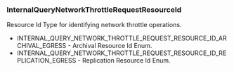 ### InternalQueryNetworkThrottleRequestResourceId
Resource Id Type for identifying network throttle operations.

- INTERNAL_QUERY_NETWORK_THROTTLE_REQUEST_RESOURCE_ID_ARCHIVAL_EGRESS - Archival Resource Id Enum.
- INTERNAL_QUERY_NETWORK_THROTTLE_REQUEST_RESOURCE_ID_REPLICATION_EGRESS - Replication Resource Id Enum.
